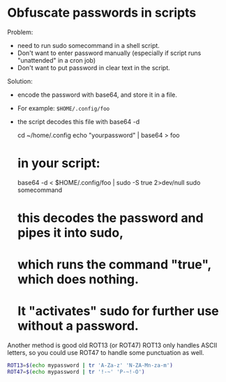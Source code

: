 # Obfuscate passwords in scripts

Problem:

- need to run sudo somecommand in a shell script.
- Don't want to enter password manually (especially if script runs
  "unattended" in a cron job)
- Don't want to put password in clear text in the script.

Solution:

- encode the password with base64, and store it in a file.
- For example: `$HOME/.config/foo`
- the script decodes this file with base64 -d


    cd ~/home/.config
    echo "yourpassword" | base64 > foo

    # in your script:
    base64 -d < $HOME/.config/foo | sudo -S true 2>dev/null
    sudo somecommand

    # this decodes the password and pipes it into sudo,
    # which runs the command "true", which does nothing.
    # It "activates" sudo for further use without a password.

Another method is good old ROT13 (or ROT47) ROT13 only handles ASCII
letters, so you could use ROT47 to handle some punctuation as well.

``` bash
ROT13=$(echo mypassword | tr 'A-Za-z' 'N-ZA-Mn-za-m')
ROT47=$(echo mypassword | tr '!-~' 'P-~!-O')
```